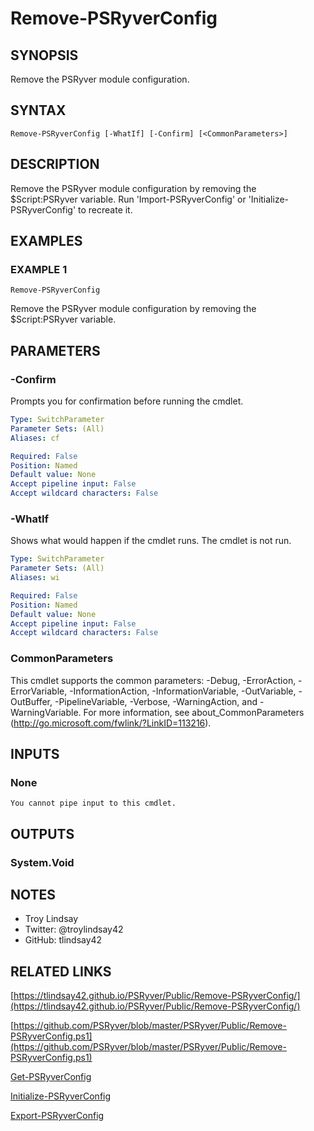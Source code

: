 # Remove-PSRyverConfig

## SYNOPSIS
Remove the PSRyver module configuration.

## SYNTAX

```
Remove-PSRyverConfig [-WhatIf] [-Confirm] [<CommonParameters>]
```

## DESCRIPTION
Remove the PSRyver module configuration by removing the $Script:PSRyver
variable. 
Run 'Import-PSRyverConfig' or 'Initialize-PSRyverConfig' to
recreate it.

## EXAMPLES

### EXAMPLE 1
```
Remove-PSRyverConfig
```

Remove the PSRyver module configuration by removing the $Script:PSRyver
variable.

## PARAMETERS

### -Confirm
Prompts you for confirmation before running the cmdlet.

```yaml
Type: SwitchParameter
Parameter Sets: (All)
Aliases: cf

Required: False
Position: Named
Default value: None
Accept pipeline input: False
Accept wildcard characters: False
```

### -WhatIf
Shows what would happen if the cmdlet runs.
The cmdlet is not run.

```yaml
Type: SwitchParameter
Parameter Sets: (All)
Aliases: wi

Required: False
Position: Named
Default value: None
Accept pipeline input: False
Accept wildcard characters: False
```

### CommonParameters
This cmdlet supports the common parameters: -Debug, -ErrorAction, -ErrorVariable, -InformationAction, -InformationVariable, -OutVariable, -OutBuffer, -PipelineVariable, -Verbose, -WarningAction, and -WarningVariable.
For more information, see about_CommonParameters (http://go.microsoft.com/fwlink/?LinkID=113216).

## INPUTS

### None
    You cannot pipe input to this cmdlet.

## OUTPUTS

### System.Void

## NOTES
- Troy Lindsay
- Twitter: @troylindsay42
- GitHub: tlindsay42

## RELATED LINKS

[https://tlindsay42.github.io/PSRyver/Public/Remove-PSRyverConfig/](https://tlindsay42.github.io/PSRyver/Public/Remove-PSRyverConfig/)

[https://github.com/PSRyver/blob/master/PSRyver/Public/Remove-PSRyverConfig.ps1](https://github.com/PSRyver/blob/master/PSRyver/Public/Remove-PSRyverConfig.ps1)

[Get-PSRyverConfig]()

[Initialize-PSRyverConfig]()

[Export-PSRyverConfig]()

